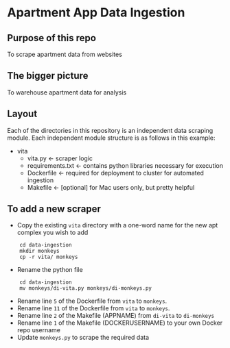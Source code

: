 # Apartment App Data Ingestion

## Purpose of this repo
To scrape apartment data from websites

## The bigger picture
To warehouse apartment data for analysis

## Layout
Each of the directories in this repository is an independent data scraping module. Each independent module structure is as follows in this example:

- vita
    - vita.py <- scraper logic 
    - requirements.txt <- contains python libraries necessary for execution
    - Dockerfile <- required for deployment to cluster for automated ingestion
    - Makefile <- [optional] for Mac users only, but pretty helpful

## To add a new scraper
- Copy the existing `vita` directory with a one-word name for the new apt complex you wish to add
```
    cd data-ingestion
    mkdir monkeys
    cp -r vita/ monkeys
```
- Rename the python file
```
    cd data-ingestion
    mv monkeys/di-vita.py monkeys/di-monkeys.py
```
- Rename line `5`  of the Dockerfile from `vita` to `monkeys`.
- Rename line `11` of the Dockerfile from `vita` to `monkeys`.
- Rename line `2`  of the Makefile (APPNAME) from `di-vita` to `di-monkeys` 
- Rename line `1`  of the Makefile (DOCKERUSERNAME) to your own Docker repo username
- Update `monkeys.py` to scrape the required data